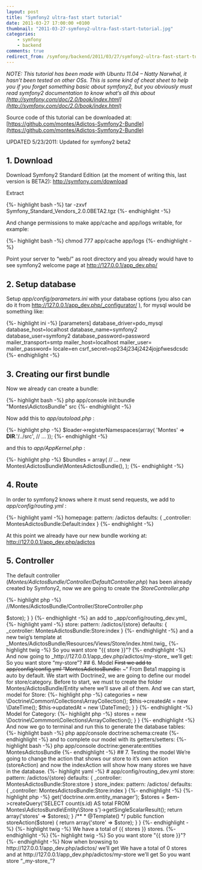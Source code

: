 ```yaml
---
layout: post
title: "Symfony2 ultra-fast start tutorial"
date: 2011-03-27 17:00:00 +0100
thumbnail: "2011-03-27-symfony2-ultra-fast-start-tutorial.jpg"
categories:
    - symfony
    - backend
comments: true
redirect_from: /symfony/backend/2011/03/27/symfony2-ultra-fast-start-tutorial.html
---
```

_NOTE: This tutorial has been made with Ubuntu 11.04 – Natty Narwhal, it hasn’t been tested on other OSs. This is some kind of cheat sheet to help you if you forget something basic about symfony2, but you obviously must read symfony2 documentation to know what’s all this about [http://symfony.com/doc/2.0/book/index.html](http://symfony.com/doc/2.0/book/index.html)_

Source code of this tutorial can be downloaded at: [https://github.com/montes/Adictos-Symfony2-Bundle](https://github.com/montes/Adictos-Symfony2-Bundle)

UPDATED 5/23/2011: Updated for symfony2 beta2

## 1. Download

Download Symfony2 Standard Edition (at the moment of writing this, last version is BETA2): http://symfony.com/download

Extract

{%- highlight bash -%}
tar -zxvf Symfony_Standard_Vendors_2.0.0BETA2.tgz
{%- endhighlight -%}

And change permissions to make app/cache and app/logs writable, for example:

{%- highlight bash -%}
chmod 777 app/cache app/logs
{%- endhighlight -%}

Point your server to “web/” as root directory and you already would have to see symfony2 welcome page at http://127.0.0.1/app_dev.php/

## 2. Setup database

Setup _app/config/parameters.ini_ with your database options (you also can do it from http://127.0.0.1/app_dev.php/_configurator/ ), for mysql would be something like:

{%- highlight ini -%}
[parameters]
    database_driver=pdo_mysql
    database_host=localhost
    database_name=symfony2
    database_user=symfony2
    database_password=password
    mailer_transport=smtp
    mailer_host=localhost
    mailer_user=
    mailer_password=
    locale=en
    csrf_secret=op234j234j2424jojpfwesdcsdc
{%- endhighlight -%}

## 3. Creating our first bundle

Now we already can create a bundle:

{%- highlight bash -%}
php app/console init:bundle "Montes\AdictosBundle" src
{%- endhighlight -%}

Now add this to _app/autoload.php_ :

{%- highlight php -%}
$loader->registerNamespaces(array(
    'Montes'                         => __DIR__.'/../src',
    // ...
));
{%- endhighlight -%}

and this to _app/AppKernel.php_ :

{%- highlight php -%}
$bundles = array(
    // ...
    new Montes\AdictosBundle\MontesAdictosBundle(),
);
{%- endhighlight -%}

## 4. Route

In order to symfony2 knows where it must send requests, we add to _app/config/routing.yml_ :

{%- highlight yaml -%}
homepage:
    pattern:  /adictos
    defaults: { _controller: MontesAdictosBundle:Default:index }
{%- endhighlight -%}

At this point we already have our new bundle working at: http://127.0.0.1/app_dev.php/adictos

## 5. Controller

The default controller (_Montes/AdictosBundle/Controller/DefaultController.php_) has been already created by Symfony2, now we are going to create the _StoreController.php_

{%- highlight php -%}
//Montes/AdictosBundle/Controller/StoreController.php
<?php

namespace Montes\AdictosBundle\Controller;

use Symfony\Bundle\FrameworkBundle\Controller\Controller;
use Sensio\Bundle\FrameworkExtraBundle\Configuration\Template;

class StoreController extends Controller
{
    /**
     * @Template()
     */
    public function indexAction($store)
    {
        return array('store' => $store);
    }
}
{%- endhighlight -%}

an add to _app/config/routing_dev.yml_

{%- highlight yaml -%}
store:
    pattern: /adictos/{store}
    defaults: { _controller: MontesAdictosBundle:Store:index }
{%- endhighlight -%}

and a new twig’s template at _Montes/AdictosBundle/Resources/Views/Store/index.html.twig_

{%- highlight twig -%}
So you want store "{{ store }}"?
{%- endhighlight -%}

And now going to _http://127.0.0.1/app_dev.php/adictos/my-store_ we’ll get:

So you want store “my-store”?

## 6. Model

<span style="text-decoration: line-through">First we add to app/config/config.yml “MontesAdictosBundle:</span> ~“ From Beta1 mapping is auto by default.

We start with Doctrine2, we are going to define our model for store/category. Before to start, we must to create the folder Montes/AdictosBundle/Entity where we’ll save all of them.

And we can start, model for Store:

{%- highlight php -%}
<?php
// Montes/AdictosBundle/Entity/Store.php

namespace Montes\AdictosBundle\Entity;

use Doctrine\ORM\Mapping as ORM;

/**
 * @ORM\Entity
 */
class Store
{
    /**
     * @ORM\Id
     * @ORM\Column(type="integer")
     * @ORM\GeneratedValue(strategy="AUTO")
     */
     protected $id;

    /**
     * @ORM\ManyToMany(targetEntity="Category")
     * @ORM\JoinTable(name="stores_categories",
     *      joinColumns={@ORM\JoinColumn(name="store_id", referencedColumnName="id")},
     *      inverseJoinColumns={@ORM\JoinColumn(name="category_id", referencedColumnName="id")})
     */
    protected $categories;

    /**
     * @ORM\Column(type="string", length="255")
     */
    protected $url;

    /**
     * @ORM\Column(type="string", length="255")
     */
    protected $name;

    /**
     * @ORM\Column(type="integer")
     */
    protected $clicks = 0;

    /**
     * @ORM\Column(type="boolean")
     */
    protected $validated = false;

    /**
     * @ORM\Column(type="integer")
     */
    protected $pcomments = 0;

    /**
     * @ORM\Column(type="integer")
     */
    protected $ncomments = 0;

    /**
     * @ORM\Column(type="boolean")
     */
    protected $active = false;

    /**
     * @ORM\Column(type="datetime", name="updated_at")
     */
    protected $updatedAt;

    /**
     * @ORM\Column(type="datetime", name="created_at")
     */
    protected $createdAt;

    public function __construct()
    {
        $this->categories = new \Doctrine\Common\Collections\ArrayCollection();
        $this->createdAt = new \DateTime();
        $this->updatedAt = new \DateTime();
    }
}
{%- endhighlight -%}

Model for Category:

{%- highlight php -%}
<?php
// Montes/AdictosBundle/Entity/Category.php

namespace Montes\AdictosBundle\Entity;

use Doctrine\ORM\Mapping as ORM;

/**
 * @ORM\Entity
 */
class Category
{
    /**
     * @ORM\Id
     * @ORM\Column(type="integer")
     * @ORM\GeneratedValue(strategy="AUTO")
     */
    protected $id;

    /**
     * @ORM\OneToMany(targetEntity="Category", mappedBy="parent")
     */
    protected $children;

    /**
     * @ORM\ManyToOne(targetEntity="Category", inversedBy="children")
     * @ORM\JoinColumn(name="parent_id", referencedColumnName="id")
     * @ORM\Column(nullable="true")
     */
    protected $parent;

    /**
     * @ORM\ManyToMany(targetEntity="Store", mappedBy="categories")
     */
    protected $stores;

    /**
     * @ORM\Column(type="string", length="255")
     */
    protected $name;

    /**
     * @ORM\Column(type="string", length="255", name="url_string", unique="true")
     */
    protected $urlString;

    public function __construct()
    {
        $this->stores = new \Doctrine\Commmon\Collections\ArrayCollection();
    }
}
{%- endhighlight -%}

And now we go to terminal and run this to generate the database tables:

{%- highlight bash -%}
php app/console doctrine:schema:create
{%- endhighlight -%}

and to complete our model with its getters/setters:

{%- highlight bash -%}
php app/console doctrine:generate:entities MontesAdictosBundle
{%- endhighlight -%}

## 7. Testing the model

We’re going to change the action that shows our store to it’s own action (storeAction) and now the indexAction will show how many stores we have in the database.

{%- highlight yaml -%}
# app/config/routing_dev.yml
store:
    pattern: /adictos/{store}
    defaults: { _controller: MontesAdictosBundle:Store:store }

store_index:
    pattern: /adictos/
    defaults: { _controller: MontesAdictosBundle:Store:index }
{%- endhighlight -%}

{%- highlight php -%}
<?php
// Montes/AdictosBundle/Controller/StoreController.php

namespace Montes\AdictosBundle\Controller;

use Symfony\Bundle\FrameworkBundle\Controller\Controller;
use Sensio\Bundle\FrameworkExtraBundle\Configuration\Template;

class StoreController extends Controller
{

    /**
     * @Template()
     */
    public function indexAction()
    {
        $em = $this->get('doctrine.orm.entity_manager');
        $stores = $em->createQuery('SELECT count(s.id) AS total FROM Montes\AdictosBundle\Entity\Store s')->getSingleScalarResult();
        return array('stores' => $stores);
    }

    /**
     * @Template()
     */
    public function storeAction($store)
    {
        return array('store' => $store);
    }
}
{%- endhighlight -%}

{%- highlight twig -%}
<!-- Montes/AdictosBundle/Resources/views/Store/index.html.twig -->
We have a total of {{ stores }} stores.
{%- endhighlight -%}

{%- highlight twig -%}
<!-- Montes/AdictosBundle/Resources/views/Store/store.html.twig -->
So you want store "{{ store }}"?
{%- endhighlight -%}

Now when browsing to http://127.0.0.1/app_dev.php/adictos/ we’ll get We have a total of 0 stores and at http://127.0.0.1/app_dev.php/adictos/my-store we’ll get So you want store “_my-store_”?
